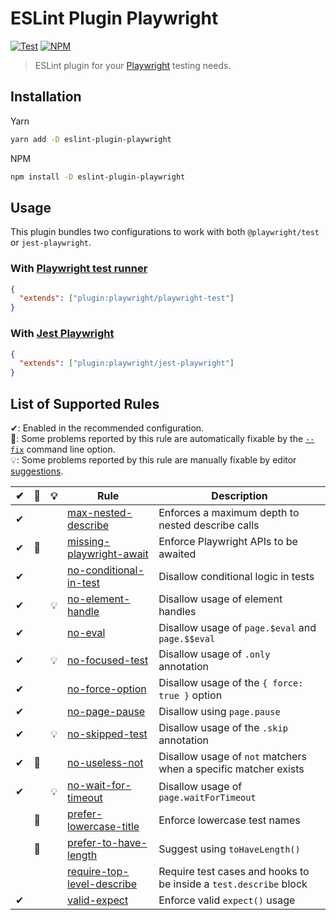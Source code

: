 # ESLint Plugin Playwright

[![Test](https://github.com/playwright-community/eslint-plugin-playwright/actions/workflows/test.yml/badge.svg)](https://github.com/playwright-community/eslint-plugin-playwright/actions/workflows/test.yml)
[![NPM](https://img.shields.io/npm/v/eslint-plugin-playwright)](https://www.npmjs.com/package/eslint-plugin-playwright)

> ESLint plugin for your [Playwright](https://github.com/microsoft/playwright)
> testing needs.

## Installation

Yarn

```bash
yarn add -D eslint-plugin-playwright
```

NPM

```bash
npm install -D eslint-plugin-playwright
```

## Usage

This plugin bundles two configurations to work with both `@playwright/test` or
`jest-playwright`.

### With [Playwright test runner](https://playwright.dev/docs/test-intro)

```json
{
  "extends": ["plugin:playwright/playwright-test"]
}
```

### With [Jest Playwright](https://github.com/playwright-community/jest-playwright)

```json
{
  "extends": ["plugin:playwright/jest-playwright"]
}
```

## List of Supported Rules

✔: Enabled in the recommended configuration.\
🔧: Some problems reported by this rule are automatically fixable by the [`--fix`](https://eslint.org/docs/latest/user-guide/command-line-interface#--fix)
command line option.\
💡: Some problems reported by this rule are manually fixable by editor
[suggestions](https://eslint.org/docs/latest/developer-guide/working-with-rules#providing-suggestions).

|  ✔  | 🔧  | 💡  | Rule                                                                                                                                              | Description                                                       |
| :-: | :-: | :-: | ------------------------------------------------------------------------------------------------------------------------------------------------- | ----------------------------------------------------------------- |
|  ✔  |     |     | [max-nested-describe](https://github.com/playwright-community/eslint-plugin-playwright/tree/main/docs/rules/max-nested-describe.md)               | Enforces a maximum depth to nested describe calls                 |
|  ✔  | 🔧  |     | [missing-playwright-await](https://github.com/playwright-community/eslint-plugin-playwright/tree/main/docs/rules/missing-playwright-await.md)     | Enforce Playwright APIs to be awaited                             |
|  ✔  |     |     | [no-conditional-in-test](https://github.com/playwright-community/eslint-plugin-playwright/tree/main/docs/rules/no-conditional-in-test.md)         | Disallow conditional logic in tests                               |
|  ✔  |     | 💡  | [no-element-handle](https://github.com/playwright-community/eslint-plugin-playwright/tree/main/docs/rules/no-element-handle.md)                   | Disallow usage of element handles                                 |
|  ✔  |     |     | [no-eval](https://github.com/playwright-community/eslint-plugin-playwright/tree/main/docs/rules/no-eval.md)                                       | Disallow usage of `page.$eval` and `page.$$eval`                  |
|  ✔  |     | 💡  | [no-focused-test](https://github.com/playwright-community/eslint-plugin-playwright/tree/main/docs/rules/no-focused-test.md)                       | Disallow usage of `.only` annotation                              |
|  ✔  |     |     | [no-force-option](https://github.com/playwright-community/eslint-plugin-playwright/tree/main/docs/rules/no-force-option.md)                       | Disallow usage of the `{ force: true }` option                    |
|  ✔  |     |     | [no-page-pause](https://github.com/playwright-community/eslint-plugin-playwright/tree/main/docs/rules/no-page-pause.md)                           | Disallow using `page.pause`                                       |
|  ✔  |     | 💡  | [no-skipped-test](https://github.com/playwright-community/eslint-plugin-playwright/tree/main/docs/rules/no-skipped-test.md)                       | Disallow usage of the `.skip` annotation                          |
|  ✔  | 🔧  |     | [no-useless-not](https://github.com/playwright-community/eslint-plugin-playwright/tree/main/docs/rules/no-useless-not.md)                         | Disallow usage of `not` matchers when a specific matcher exists   |
|  ✔  |     | 💡  | [no-wait-for-timeout](https://github.com/playwright-community/eslint-plugin-playwright/tree/main/docs/rules/no-wait-for-timeout.md)               | Disallow usage of `page.waitForTimeout`                           |
|     | 🔧  |     | [prefer-lowercase-title](https://github.com/playwright-community/eslint-plugin-playwright/tree/main/docs/rules/prefer-lowercase-title.md)         | Enforce lowercase test names                                      |
|     | 🔧  |     | [prefer-to-have-length](https://github.com/playwright-community/eslint-plugin-playwright/tree/main/docs/rules/prefer-to-have-length.md)           | Suggest using `toHaveLength()`                                    |
|     |     |     | [require-top-level-describe](https://github.com/playwright-community/eslint-plugin-playwright/tree/main/docs/rules/require-top-level-describe.md) | Require test cases and hooks to be inside a `test.describe` block |
|  ✔  |     |     | [valid-expect](https://github.com/playwright-community/eslint-plugin-playwright/tree/main/docs/rules/valid-expect.md)                             | Enforce valid `expect()` usage                                    |
